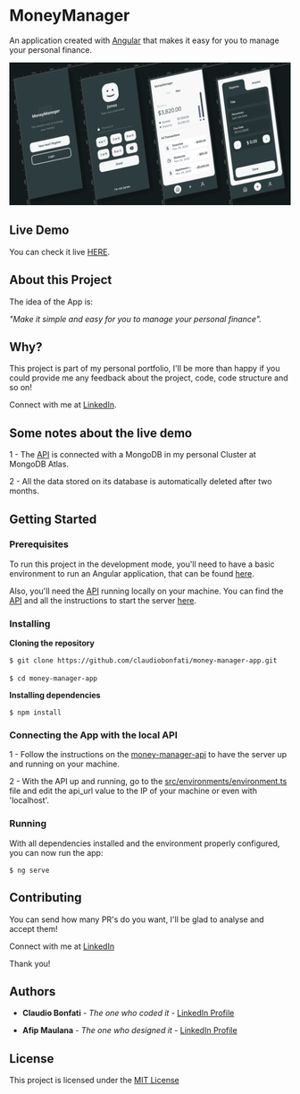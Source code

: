 # MoneyManager

An application created with [Angular](https://angular.io/) that makes it easy for you to manage your personal finance.

<img src="src/assets/images/git-image.png" width="914">

## Live Demo

You can check it live [HERE](https://claudiobonfati.github.io/money-manager-app).

## About this Project

The idea of the App is:

_"Make it simple and easy for you to manage your personal finance"._

## Why?

This project is part of my personal portfolio, I'll be more than happy if you could provide me any feedback about the project, code, code structure and so on!

Connect with me at [LinkedIn](https://www.linkedin.com/in/claudiobonfati/).

## Some notes about the live demo

1 - The [API](https://github.com/claudiobonfati/money-manager-api) is connected with a MongoDB in my personal Cluster at MongoDB Atlas. 

2 - All the data stored on its database is automatically deleted after two months.

## Getting Started

### Prerequisites

To run this project in the development mode, you'll need to have a basic environment to run an Angular application, that can be found [here](https://angular.io/guide/setup-local).

Also, you'll need the [API](https://github.com/claudiobonfati/money-manager-api) running locally on your machine. You can find the [API](https://github.com/claudiobonfati/money-manager-api) and all the instructions to start the server [here](https://github.com/claudiobonfati/money-manager-api).

### Installing

**Cloning the repository**

```
$ git clone https://github.com/claudiobonfati/money-manager-app.git

$ cd money-manager-app
```

**Installing dependencies**

```
$ npm install
```

### Connecting the App with the local API

1 - Follow the instructions on the [money-manager-api](https://github.com/claudiobonfati/money-manager-api) to have the server up and running on your machine.

2 - With the API up and running, go to the [src/environments/environment.ts](https://github.com/claudiobonfati/money-manager-app/blob/master/src/environments/environment.ts) file and edit the api_url value to the IP of your machine or even with 'localhost'.

### Running

With all dependencies installed and the environment properly configured, you can now run the app:

```
$ ng serve
```

## Contributing

You can send how many PR's do you want, I'll be glad to analyse and accept them!

Connect with me at [LinkedIn](https://www.linkedin.com/in/claudiobonfati/)

Thank you!

## Authors

* **Claudio Bonfati** - *The one who coded it* - [LinkedIn Profile](https://www.linkedin.com/in/claudiobonfati/)

* **Afip Maulana** - *The one who designed it* - [LinkedIn Profile](https://www.linkedin.com/in/afipmaulana/)

## License

This project is licensed under the [MIT License](https://choosealicense.com/licenses/mit/)
